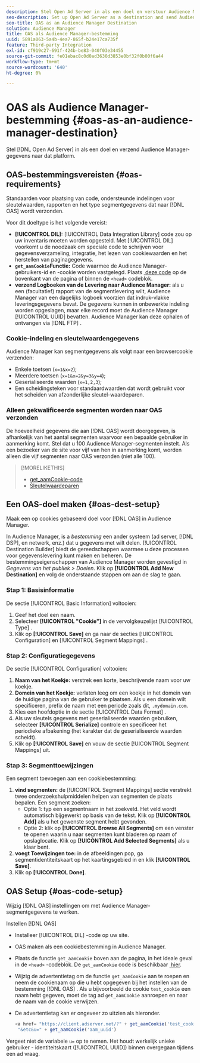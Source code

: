 ```yaml
---
description: Stel Open Ad Server in als een doel en verstuur Audience Manager-gegevens naar dat platform.
seo-description: Set up Open Ad Server as a destination and send Audience Manager data to that platform.
seo-title: OAS as an Audience Manager Destination
solution: Audience Manager
title: OAS als Audience Manager-bestemming
uuid: 5891a063-5a4b-4ea7-865f-b24e17ca735f
feature: Third-party Integration
exl-id: cf919c27-691f-424b-be83-040f03e34455
source-git-commit: fe01ebac8c0d0ad3630d3853e0bf32f0b00f6a44
workflow-type: tm+mt
source-wordcount: '640'
ht-degree: 0%

---
```


# OAS als Audience Manager-bestemming {#oas-as-an-audience-manager-destination}

Stel [!DNL Open Ad Server] in als een doel en verzend Audience Manager-gegevens naar dat platform.

## OAS-bestemmingsvereisten {#oas-requirements}

Standaarden voor plaatsing van code, ondersteunde indelingen voor sleutelwaarden, rapporten en het type segmentgegevens dat naar [!DNL OAS] wordt verzonden.

<!-- aam-oas-requirements.xml -->

Voor dit doeltype is het volgende vereist:

* **[!UICONTROL DIL]:** [!UICONTROL Data Integration Library] code zou op uw inventaris moeten worden opgesteld. Met [!UICONTROL DIL] voorkomt u de noodzaak om speciale code te schrijven voor gegevensverzameling, integratie, het lezen van cookiewaarden en het herstellen van paginagegevens.
* **`get_aamCookie`Functie:** Code waarmee de Audience Manager-gebruikers-id en -cookie worden vastgelegd. Plaats [&#x200B; deze code &#x200B;](../../features/destinations/get-aam-cookie-code.md) op de bovenkant van de pagina of binnen de `<head>` codeblok.
* **verzend Logboeken van de Levering naar Audience Manager:** als u een (facultatief) rapport van de segmentlevering wilt, Audience Manager van een dagelijks logboek voorzien dat indruk-vlakke leveringsgegevens bevat. De gegevens kunnen in onbewerkte indeling worden opgeslagen, maar elke record moet de Audience Manager [!UICONTROL UUID] bevatten. Audience Manager kan deze ophalen of ontvangen via [!DNL FTP] .

### Cookie-indeling en sleutelwaardengegevens

Audience Manager kan segmentgegevens als volgt naar een browsercookie verzenden:

* Enkele toetsen (`x=1&x=2`);
* Meerdere toetsen (`x=1&x=2&y=3&y=4`);
* Geserialiseerde waarden (`x=1,2,3`);
* Een scheidingsteken voor standaardwaarden dat wordt gebruikt voor het scheiden van afzonderlijke sleutel-waardeparen.

### Alleen gekwalificeerde segmenten worden naar OAS verzonden

De hoeveelheid gegevens die aan [!DNL OAS] wordt doorgegeven, is afhankelijk van het aantal segmenten waarvoor een bepaalde gebruiker in aanmerking komt. Stel dat u 100 Audience Manager-segmenten instelt. Als een bezoeker van de site voor vijf van hen in aanmerking komt, worden alleen die vijf segmenten naar OAS verzonden (niet alle 100).

>[!MORELIKETHIS]
>
>* [get_aamCookie-code](../../features/destinations/get-aam-cookie-code.md)
>* [Sleutelwaardeparen](../../reference/key-value-pairs-explained.md)

## Een OAS-doel maken {#oas-dest-setup}

Maak een op cookies gebaseerd doel voor [!DNL OAS] in Audience Manager.

<!-- aam-oas-destination-setup.xml -->

In Audience Manager, is a *bestemming* een ander systeem (ad server, [!DNL DSP], en netwerk, enz.) dat u gegevens met wilt delen. [!UICONTROL Destination Builder] biedt de gereedschappen waarmee u deze processen voor gegevenslevering kunt maken en beheren. De bestemmingseigenschappen van Audience Manager worden gevestigd in *Gegevens van het publiek > Doelen*. Klik op **[!UICONTROL Add New Destination]** en volg de onderstaande stappen om aan de slag te gaan.

### Stap 1: Basisinformatie

De sectie [!UICONTROL Basic Information] voltooien:

1. Geef het doel een naam.
1. Selecteer **[!UICONTROL "Cookie"]** in de vervolgkeuzelijst [!UICONTROL Type] .
1. Klik op **[!UICONTROL Save]** en ga naar de secties [!UICONTROL Configuration] en [!UICONTROL Segment Mappings] .

### Stap 2: Configuratiegegevens

De sectie [!UICONTROL Configuration] voltooien:

1. **Naam van het Koekje:** verstrek een korte, beschrijvende naam voor uw koekje.
1. **Domein van het Koekje:** verlaten leeg om een koekje in het domein van de huidige pagina van de gebruiker te plaatsen. Als u een domein wilt specificeren, prefix de naam met een periode zoals dit, `.mydomain.com`.
1. Kies een hoofdoptie in de sectie [!UICONTROL Data Format] .
1. Als uw sleutels gegevens met geserialiseerde waarden gebruiken, selecteer **[!UICONTROL Serialize]** controle en specificeer het periodieke afbakening (het karakter dat de geserialiseerde waarden scheidt).
1. Klik op **[!UICONTROL Save]** en vouw de sectie [!UICONTROL Segment Mappings] uit.

### Stap 3: Segmenttoewijzingen

Een segment toevoegen aan een cookiebestemming:

1. **vind segmenten:** de [!UICONTROL Segment Mappings] sectie verstrekt twee onderzoekshulpmiddelen helpen van segmenten de plaats bepalen. Een segment zoeken:
   * Optie 1: typ een segmentnaam in het zoekveld. Het veld wordt automatisch bijgewerkt op basis van de tekst. Klik op **[!UICONTROL Add]** als u het gewenste segment hebt gevonden.
   * Optie 2: klik op **[!UICONTROL Browse All Segments]** om een venster te openen waarin u naar segmenten kunt bladeren op naam of opslaglocatie. Klik op **[!UICONTROL Add Selected Segments]** als u klaar bent.
1. **voegt Toewijzingen toe:** in de afbeeldingen pop, ga segmentidentiteitskaart op het kaartingsgebied in en klik **[!UICONTROL Save]**.
1. Klik op **[!UICONTROL Done]**.

## OAS Setup {#oas-code-setup}

Wijzig [!DNL OAS] instellingen om met Audience Manager-segmentgegevens te werken.

<!-- aam-oas-code.xml -->

Instellen [!DNL OAS]

* Installeer [!UICONTROL DIL] -code op uw site.
* OAS maken als een cookiebestemming in Audience Manager.
* Plaats de functie `get_aamCookie` boven aan de pagina, in het ideale geval in de `<head>` -codeblok. De `get_aamCookie` code is beschikbaar [&#x200B; hier &#x200B;](../../features/destinations/get-aam-cookie-code.md).
* Wijzig de advertentietag om de functie `get_aamCookie` aan te roepen en neem de cookienaam op die u hebt opgegeven bij het instellen van de bestemming [!DNL OAS] . Als u bijvoorbeeld de cookie `test_cookie` een naam hebt gegeven, moet de tag ad `get_aamCookie` aanroepen en naar de naam van de cookie verwijzen.
* De advertentietag kan er ongeveer zo uitzien als hieronder.

  ```js
  <a href= "https://client.adserver.net/?" + get_aamCookie('test_cookie') +
   "&etc&u=" + get_aamCookie('aam_uuid')
  ```

Vergeet niet de variabele `u=` op te nemen. Het houdt werkelijk unieke gebruiker - identiteitskaart ([!UICONTROL UUID]) binnen overgegaan tijdens een ad vraag.
